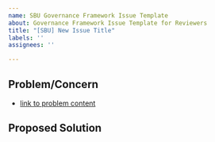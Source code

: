 ```yaml
---
name: SBU Governance Framework Issue Template
about: Governance Framework Issue Template for Reviewers
title: "[SBU] New Issue Title"
labels: ''
assignees: ''

---
```


## Problem/Concern

* [link to problem content]()

## Proposed Solution
